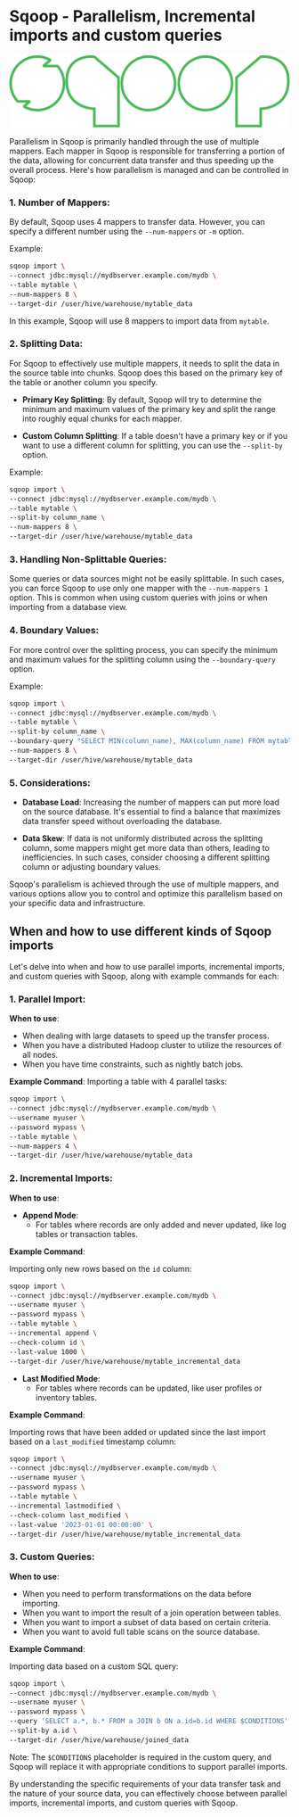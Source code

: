 # Sqoop - Parallelism, Incremental imports and custom queries

![image](https://github.com/ovokpus/Data-Engineering-with-Hadoop/blob/main/images/sqoop.png)

Parallelism in Sqoop is primarily handled through the use of multiple mappers. Each mapper in Sqoop is responsible for transferring a portion of the data, allowing for concurrent data transfer and thus speeding up the overall process. Here's how parallelism is managed and can be controlled in Sqoop:

### 1. **Number of Mappers**:

By default, Sqoop uses 4 mappers to transfer data. However, you can specify a different number using the `--num-mappers` or `-m` option.

Example:

```bash
sqoop import \
--connect jdbc:mysql://mydbserver.example.com/mydb \
--table mytable \
--num-mappers 8 \
--target-dir /user/hive/warehouse/mytable_data
```

In this example, Sqoop will use 8 mappers to import data from `mytable`.

### 2. **Splitting Data**:

For Sqoop to effectively use multiple mappers, it needs to split the data in the source table into chunks. Sqoop does this based on the primary key of the table or another column you specify.

- **Primary Key Splitting**: By default, Sqoop will try to determine the minimum and maximum values of the primary key and split the range into roughly equal chunks for each mapper.

- **Custom Column Splitting**: If a table doesn't have a primary key or if you want to use a different column for splitting, you can use the `--split-by` option.

Example:

```bash
sqoop import \
--connect jdbc:mysql://mydbserver.example.com/mydb \
--table mytable \
--split-by column_name \
--num-mappers 8 \
--target-dir /user/hive/warehouse/mytable_data
```

### 3. **Handling Non-Splittable Queries**:

Some queries or data sources might not be easily splittable. In such cases, you can force Sqoop to use only one mapper with the `--num-mappers 1` option. This is common when using custom queries with joins or when importing from a database view.

### 4. **Boundary Values**:

For more control over the splitting process, you can specify the minimum and maximum values for the splitting column using the `--boundary-query` option.

Example:

```bash
sqoop import \
--connect jdbc:mysql://mydbserver.example.com/mydb \
--table mytable \
--split-by column_name \
--boundary-query "SELECT MIN(column_name), MAX(column_name) FROM mytable" \
--num-mappers 8 \
--target-dir /user/hive/warehouse/mytable_data
```

### 5. **Considerations**:

- **Database Load**: Increasing the number of mappers can put more load on the source database. It's essential to find a balance that maximizes data transfer speed without overloading the database.

- **Data Skew**: If data is not uniformly distributed across the splitting column, some mappers might get more data than others, leading to inefficiencies. In such cases, consider choosing a different splitting column or adjusting boundary values.

Sqoop's parallelism is achieved through the use of multiple mappers, and various options allow you to control and optimize this parallelism based on your specific data and infrastructure.


## When and how to use different kinds of Sqoop imports

Let's delve into when and how to use parallel imports, incremental imports, and custom queries with Sqoop, along with example commands for each:

### 1. Parallel Import:

**When to use**: 
- When dealing with large datasets to speed up the transfer process.
- When you have a distributed Hadoop cluster to utilize the resources of all nodes.
- When you have time constraints, such as nightly batch jobs.

**Example Command**:
Importing a table with 4 parallel tasks:

```bash
sqoop import \
--connect jdbc:mysql://mydbserver.example.com/mydb \
--username myuser \
--password mypass \
--table mytable \
--num-mappers 4 \
--target-dir /user/hive/warehouse/mytable_data
```

### 2. Incremental Imports:

**When to use**:

- **Append Mode**: 
  - For tables where records are only added and never updated, like log tables or transaction tables.
  
**Example Command**:

Importing only new rows based on the `id` column:

```bash
sqoop import \
--connect jdbc:mysql://mydbserver.example.com/mydb \
--username myuser \
--password mypass \
--table mytable \
--incremental append \
--check-column id \
--last-value 1000 \
--target-dir /user/hive/warehouse/mytable_incremental_data
```

- **Last Modified Mode**: 
  - For tables where records can be updated, like user profiles or inventory tables.

**Example Command**:

Importing rows that have been added or updated since the last import based on a `last_modified` timestamp column:

```bash
sqoop import \
--connect jdbc:mysql://mydbserver.example.com/mydb \
--username myuser \
--password mypass \
--table mytable \
--incremental lastmodified \
--check-column last_modified \
--last-value '2023-01-01 00:00:00' \
--target-dir /user/hive/warehouse/mytable_incremental_data
```

### 3. Custom Queries:

**When to use**:
- When you need to perform transformations on the data before importing.
- When you want to import the result of a join operation between tables.
- When you want to import a subset of data based on certain criteria.
- When you want to avoid full table scans on the source database.

**Example Command**:

Importing data based on a custom SQL query:

```bash
sqoop import \
--connect jdbc:mysql://mydbserver.example.com/mydb \
--username myuser \
--password mypass \
--query 'SELECT a.*, b.* FROM a JOIN b ON a.id=b.id WHERE $CONDITIONS' \
--split-by a.id \
--target-dir /user/hive/warehouse/joined_data
```

Note: The `$CONDITIONS` placeholder is required in the custom query, and Sqoop will replace it with appropriate conditions to support parallel imports.

By understanding the specific requirements of your data transfer task and the nature of your source data, you can effectively choose between parallel imports, incremental imports, and custom queries with Sqoop.